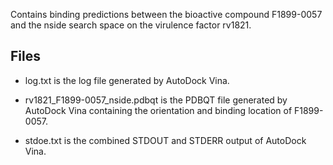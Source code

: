 Contains binding predictions between the bioactive compound F1899-0057 and the nside search space on the virulence factor rv1821.

## Files

- log.txt is the log file generated by AutoDock Vina.

- rv1821_F1899-0057_nside.pdbqt is the PDBQT file generated by AutoDock Vina containing the orientation and binding location of F1899-0057.

- stdoe.txt is the combined STDOUT and STDERR output of AutoDock Vina.

